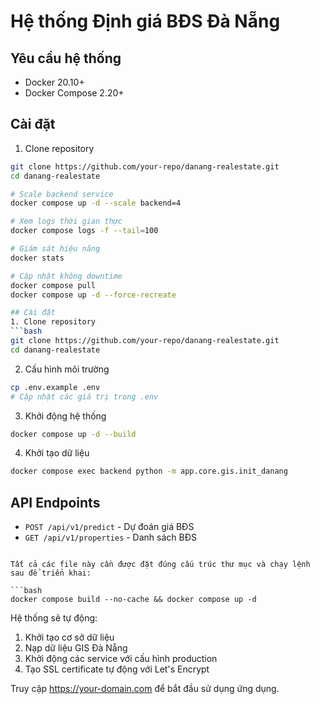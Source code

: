 # Hệ thống Định giá BĐS Đà Nẵng

## Yêu cầu hệ thống
- Docker 20.10+
- Docker Compose 2.20+

## Cài đặt
1. Clone repository
```bash
git clone https://github.com/your-repo/danang-realestate.git
cd danang-realestate

# Scale backend service
docker compose up -d --scale backend=4

# Xem logs thời gian thực
docker compose logs -f --tail=100

# Giám sát hiệu năng
docker stats

# Cập nhật không downtime
docker compose pull
docker compose up -d --force-recreate

## Cài đặt
1. Clone repository
```bash
git clone https://github.com/your-repo/danang-realestate.git
cd danang-realestate
```

2. Cấu hình môi trường
```bash
cp .env.example .env
# Cập nhật các giá trị trong .env
```

3. Khởi động hệ thống
```bash
docker compose up -d --build
```

4. Khởi tạo dữ liệu
```bash
docker compose exec backend python -m app.core.gis.init_danang
```

## API Endpoints
- `POST /api/v1/predict` - Dự đoán giá BĐS
- `GET /api/v1/properties` - Danh sách BĐS
```

Tất cả các file này cần được đặt đúng cấu trúc thư mục và chạy lệnh sau để triển khai:

```bash
docker compose build --no-cache && docker compose up -d
```

Hệ thống sẽ tự động:
1. Khởi tạo cơ sở dữ liệu
2. Nạp dữ liệu GIS Đà Nẵng
3. Khởi động các service với cấu hình production
4. Tạo SSL certificate tự động với Let's Encrypt

Truy cập https://your-domain.com để bắt đầu sử dụng ứng dụng.

